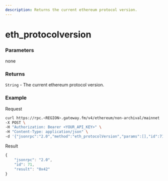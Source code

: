 ```yaml
---
description: Returns the current ethereum protocol version.
---
```


# eth_protocolversion

### Parameters

none

### Returns

`String` - The current ethereum protocol version.

### **Example**

Request

```bash
curl https://rpc.<REGION>.gateway.fm/v4/ethereum/non-archival/mainnet  \
-X POST \
-H "Authorization: Bearer <YOUR_API_KEY>" \
-H "Content-Type: application/json" \
-d '{"jsonrpc":"2.0","method":"eth_protocolVersion","params":[],"id":71}'
```

Result

```javascript
{
    "jsonrpc": "2.0",
    "id": 71,
    "result": "0x42"
}
```
